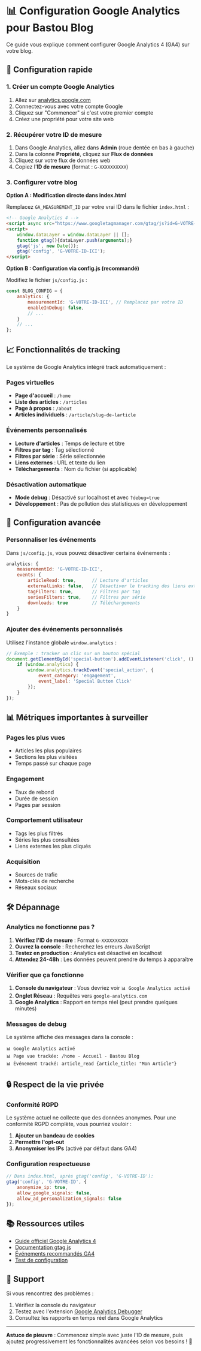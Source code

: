# 📊 Configuration Google Analytics pour Bastou Blog

Ce guide vous explique comment configurer Google Analytics 4 (GA4) sur votre blog.

## 🚀 Configuration rapide

### 1. Créer un compte Google Analytics

1. Allez sur [analytics.google.com](https://analytics.google.com)
2. Connectez-vous avec votre compte Google
3. Cliquez sur "Commencer" si c'est votre premier compte
4. Créez une propriété pour votre site web

### 2. Récupérer votre ID de mesure

1. Dans Google Analytics, allez dans **Admin** (roue dentée en bas à gauche)
2. Dans la colonne **Propriété**, cliquez sur **Flux de données**
3. Cliquez sur votre flux de données web
4. Copiez l'**ID de mesure** (format : `G-XXXXXXXXXX`)

### 3. Configurer votre blog

**Option A : Modification directe dans index.html**

Remplacez `GA_MEASUREMENT_ID` par votre vrai ID dans le fichier `index.html` :

```html
<!-- Google Analytics 4 -->
<script async src="https://www.googletagmanager.com/gtag/js?id=G-VOTRE-ID-ICI"></script>
<script>
    window.dataLayer = window.dataLayer || [];
    function gtag(){dataLayer.push(arguments);}
    gtag('js', new Date());
    gtag('config', 'G-VOTRE-ID-ICI');
</script>
```

**Option B : Configuration via config.js (recommandé)**

Modifiez le fichier `js/config.js` :

```javascript
const BLOG_CONFIG = {
    analytics: {
        measurementId: 'G-VOTRE-ID-ICI', // Remplacez par votre ID
        enableInDebug: false,
        // ...
    }
    // ...
};
```

## 📈 Fonctionnalités de tracking

Le système de Google Analytics intégré track automatiquement :

### Pages virtuelles
- **Page d'accueil** : `/home`
- **Liste des articles** : `/articles`
- **Page à propos** : `/about`
- **Articles individuels** : `/article/slug-de-larticle`

### Événements personnalisés
- **Lecture d'articles** : Temps de lecture et titre
- **Filtres par tag** : Tag sélectionné
- **Filtres par série** : Série sélectionnée
- **Liens externes** : URL et texte du lien
- **Téléchargements** : Nom du fichier (si applicable)

### Désactivation automatique
- **Mode debug** : Désactivé sur localhost et avec `?debug=true`
- **Développement** : Pas de pollution des statistiques en développement

## 🔧 Configuration avancée

### Personnaliser les événements

Dans `js/config.js`, vous pouvez désactiver certains événements :

```javascript
analytics: {
    measurementId: 'G-VOTRE-ID-ICI',
    events: {
        articleRead: true,      // Lecture d'articles
        externalLinks: false,   // Désactiver le tracking des liens externes
        tagFilters: true,       // Filtres par tag
        seriesFilters: true,    // Filtres par série
        downloads: true         // Téléchargements
    }
}
```

### Ajouter des événements personnalisés

Utilisez l'instance globale `window.analytics` :

```javascript
// Exemple : tracker un clic sur un bouton spécial
document.getElementById('special-button').addEventListener('click', () => {
    if (window.analytics) {
        window.analytics.trackEvent('special_action', {
            event_category: 'engagement',
            event_label: 'Special Button Click'
        });
    }
});
```

## 📊 Métriques importantes à surveiller

### Pages les plus vues
- Articles les plus populaires
- Sections les plus visitées
- Temps passé sur chaque page

### Engagement
- Taux de rebond
- Durée de session
- Pages par session

### Comportement utilisateur
- Tags les plus filtrés
- Séries les plus consultées
- Liens externes les plus cliqués

### Acquisition
- Sources de trafic
- Mots-clés de recherche
- Réseaux sociaux

## 🛠️ Dépannage

### Analytics ne fonctionne pas ?

1. **Vérifiez l'ID de mesure** : Format `G-XXXXXXXXXX`
2. **Ouvrez la console** : Recherchez les erreurs JavaScript
3. **Testez en production** : Analytics est désactivé en localhost
4. **Attendez 24-48h** : Les données peuvent prendre du temps à apparaître

### Vérifier que ça fonctionne

1. **Console du navigateur** : Vous devriez voir `📊 Google Analytics activé`
2. **Onglet Réseau** : Requêtes vers `google-analytics.com`
3. **Google Analytics** : Rapport en temps réel (peut prendre quelques minutes)

### Messages de debug

Le système affiche des messages dans la console :

```
📊 Google Analytics activé
📊 Page vue trackée: /home - Accueil - Bastou Blog
📊 Événement tracké: article_read {article_title: "Mon Article"}
```

## 🔒 Respect de la vie privée

### Conformité RGPD

Le système actuel ne collecte que des données anonymes. Pour une conformité RGPD complète, vous pourriez vouloir :

1. **Ajouter un bandeau de cookies**
2. **Permettre l'opt-out**
3. **Anonymiser les IPs** (activé par défaut dans GA4)

### Configuration respectueuse

```javascript
// Dans index.html, après gtag('config', 'G-VOTRE-ID'):
gtag('config', 'G-VOTRE-ID', {
    anonymize_ip: true,
    allow_google_signals: false,
    allow_ad_personalization_signals: false
});
```

## 📚 Ressources utiles

- [Guide officiel Google Analytics 4](https://support.google.com/analytics/answer/10089681)
- [Documentation gtag.js](https://developers.google.com/analytics/devguides/collection/gtagjs)
- [Événements recommandés GA4](https://support.google.com/analytics/answer/9267735)
- [Test de configuration](https://tagassistant.google.com/)

## 🐙 Support

Si vous rencontrez des problèmes :

1. Vérifiez la console du navigateur
2. Testez avec l'extension [Google Analytics Debugger](https://chrome.google.com/webstore/detail/google-analytics-debugger/jnkmfdileelhofjcijamephohjechhna)
3. Consultez les rapports en temps réel dans Google Analytics

---

**Astuce de pieuvre** : Commencez simple avec juste l'ID de mesure, puis ajoutez progressivement les fonctionnalités avancées selon vos besoins ! 🐙